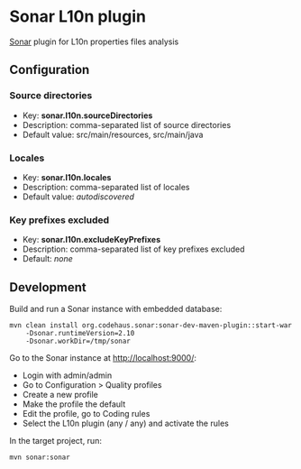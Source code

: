 # Sonar L10n plugin

[Sonar](http://www.sonarsource.org/) plugin for L10n properties files analysis

## Configuration

### Source directories

 * Key: **sonar.l10n.sourceDirectories**
 * Description: comma-separated list of source directories
 * Default value: src/main/resources, src/main/java

### Locales

 * Key: **sonar.l10n.locales**
 * Description: comma-separated list of locales
 * Default value: *autodiscovered*

### Key prefixes excluded

 * Key: **sonar.l10n.excludeKeyPrefixes**
 * Description: comma-separated list of key prefixes excluded
 * Default: *none*

## Development

Build and run a Sonar instance with embedded database:

    mvn clean install org.codehaus.sonar:sonar-dev-maven-plugin::start-war
        -Dsonar.runtimeVersion=2.10
        -Dsonar.workDir=/tmp/sonar

Go to the Sonar instance at <http://localhost:9000/>:

 - Login with admin/admin
 - Go to Configuration > Quality profiles
 - Create a new profile
 - Make the profile the default
 - Edit the profile, go to Coding rules
 - Select the L10n plugin (any / any) and activate the rules

In the target project, run:

    mvn sonar:sonar
